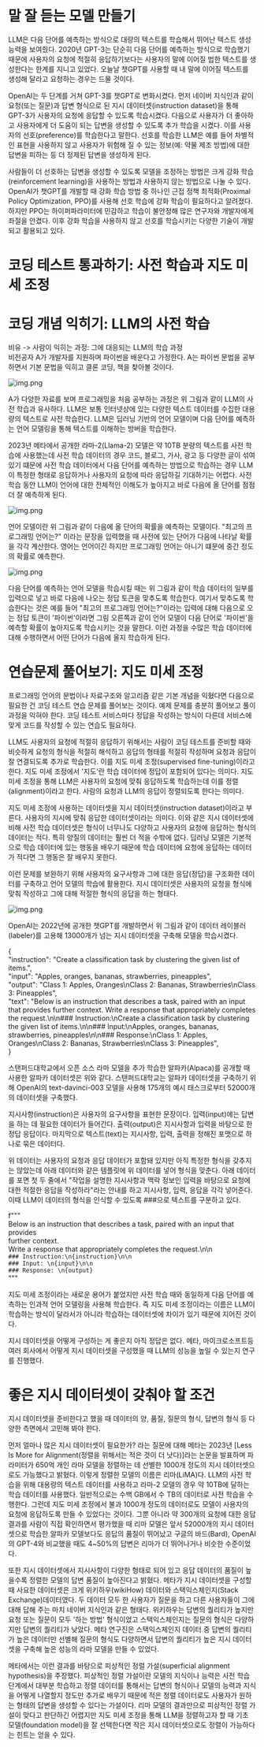 # **말 잘 듣는 모델 만들기**  
LLM은 다음 단어를 예측하는 방식으로 대량의 텍스트를 학습해서 뛰어난 텍스트 생성 능력을 보여줬다. 2020년 GPT-3는 단순히 다음 단어를 예측하는 
방식으로 학습했기 때문에 사용자의 요청에 적절히 응답하기보다는 사용자의 말에 이어질 법한 텍스트를 생성한다는 한계를 지니고 있었다. 오늘날 챗GPT를 
사용할 때 내 말에 이어질 텍스트를 생성해 달라고 요청하는 경우는 드물 것이다.  
  
OpenAI는 두 단계를 거쳐 GPT-3를 챗GPT로 변화시켰다. 먼저 네이버 지식인과 같이 요청(또는 질문)과 답변 형식으로 된 지시 데이터셋(instruction dataset)을 
통해 GPT-3가 사용자의 요청에 응답할 수 있도록 학습시켰다. 다음으로 사용자가 더 좋아하고 사용자에게 더 도움이 되는 답변을 생성할 수 있도록 추가 학습을 
시켰다. 이를 사용자의 선호(preference)를 학습한다고 말한다. 선호를 학습한 LLM은 예를 들어 차별적인 표현을 사용하지 않고 사용자가 위험해 질 수 있는 
정보(예: 약물 제조 방법)에 대한 답변을 피하는 등 더 정제된 답변을 생성하게 된다.  
  
사람들이 더 선호하는 답변을 생성할 수 있도록 모델을 조정하는 방법은 크게 강화 학습(reinforcement learning)을 사용하는 방법과 사용하지 않는 
방법으로 나눌 수 있다. OpenAI가 챗GPT를 개발할 때 강화 학습 방법 중 하나인 근접 정책 최적화(Proximal Policy Optimization, PPO)를 사용해 
선호 학습에 강화 학습이 필요하다고 알려졌다. 하지만 PPO는 하이퍼파라미터에 민감하고 학습이 불안정해 많은 연구자와 개발자에게 좌절을 안겼다. 이후 
강화 학습을 사용하지 않고 선호를 학습시키는 다양한 기술이 개발되고 활용되고 있다.  
  
# **코딩 테스트 통과하기: 사전 학습과 지도 미세 조정**  
# **코딩 개념 익히기: LLM의 사전 학습**  
비유 -> 사람이 익히는 과정: 그에 대응되는 LLM의 학습 과정  
비전공자 A가 개발자를 지원하며 파이썬을 배운다고 가정한다.  A는 파이썬 문법을 공부하면서 기본 문법을 익히고 클론 코딩, 책을 찾아볼 것이다.  
  
![img.png](img2.png)  
  
A가 다양한 자료를 보며 프로그래밍을 처음 공부하는 과정은 위 그림과 같이 LLM의 사전 학습과 유사하다. LLM은 보통 인터넷상에 있는 다양한 텍스트 데이터를 
수집한 대용량의 텍스트로 사전 학습한다. LLM은 딥러닝 기반의 언어 모델이며 다음 단어를 예측하는 언어 모델링을 통해 텍스트를 이해하는 방버을 학습한다.  
  
2023년 메타에서 공개한 라마-2(Llama-2) 모델은 약 10TB 분량의 텍스트를 사전 학습에 사용했는데 사전 학습 데이터의 경우 코드, 블로그, 가사, 광고 등 
다양한 글이 섞여 있기 떄문에 사전 학습 데이터에서 다음 단어를 예측하는 방법으로 학습하는 경우 LLM이 특정한 형태로 응답하거나 사용자의 요청에 따라 
응답하길 기대하기는 어렵다. 사전 학습 동안 LLM이 언어에 대한 전체적인 이해도가 높아지고 바로 다음에 올 단어를 점점 더 잘 예측하게 된다.  
  
![img.png](img2.png)  
  
언어 모델이란 위 그림과 같이 다음에 올 단어의 확률을 예측하는 모델이다. "최고의 프로그래밍 언어는?" 이라는 문장을 입력했을 때 사전에 있는 단어가 다음에 
나타날 확률을 각각 계산한다. 영어는 언어이긴 하지만 프로그래밍 언어는 아니기 떄문에 중간 정도의 확률로 예측한다.  
  
![img.png](img3.png)  
  
다음 단어를 예측하는 언어 모델을 학습시킬 때는 위 그림과 같이 학습 데이터의 일부를 입력으로 넣고 바로 다음에 나오는 정답 토큰을 맞추도록 학습한다. 
여기서 맞추도록 학습한다는 것은 예를 들어 "최고의 프로그래밍 언어는?"이라는 입력에 대해 다음으로 오는 정답 토큰이 '파이썬'이라면 그림 오른쪽과 같이 
언어 모델이 다음 단어로 '파이썬'을 예측할 확률이 높아지도록 학습시키는 것을 말한다. 이런 과정을 수많은 학습 데이터에 대해 수행하면서 어떤 단어가 
다음에 올지 학습하게 된다.  
  
# **연습문제 풀어보기: 지도 미세 조정**  
프로그래밍 언어의 문법이나 자료구조와 알고리즘 같은 기본 개념을 익혔다면 다음으로 필요한 건 코딩 테스트 연습 문제를 풀어보는 것이다. 예제 문제를 
충분히 풀어보고 풀이 과정을 익혀야 한다. 코딩 테스트 서비스마다 정답을 작성하는 방식이 다른데 서비스에 맞게 코드를 작성할 수 있는 연습도 필요하다.  
  
LLM도 사용자의 요청에 적절히 응답하기 위해서는 사람이 코딩 테스트를 준비할 때와 비슷하게 요청의 형식을 적절히 해석하고 응답의 형태를 적절히 작성하며 
요청과 응답이 잘 연결되도록 추가로 학습한다. 이를 지도 미세 조정(supervised fine-tuning)이라고 한다. 지도 미세 조정에서 '지도'란 학습 데이터에 
정답이 포함되어 있다는 의미다. 지도 미세 조정을 통해 LLM은 사용자의 요청에 맞춰 응답하도록 학습하는데 이를 정렬(alignment)이라고 한다. 사람의 
요청과 LLM의 응답이 정렬되도록 한다는 의미다.  
  
지도 미세 조정에 사용하는 데이터셋을 지시 데이터셋(instruction dataset)이라고 부른다. 사용자의 지시에 맞춰 응답한 데이터셋이라는 의미다. 이와 같은 
지시 데이터셋에 비해 사전 학습 데이터셋은 형식이 너무나도 다양하고 사용자의 요청에 응답하는 형식의 데이터는 적다. 특히 양질의 데이터는 훨씬 더 적을 수밖에 
없다. 딥러닝 모델은 기본적으로 학습 데이터에 있는 행동을 배우기 때문에 학습 데이터에 요청에 응답하는 데이터가 적다면 그 행동은 잘 배우지 못한다.  
  
이런 문제를 보완하기 위해 사용자의 요구사항과 그에 대한 응답(정답)을 구조화한 데이터를 구축하고 언어 모델의 학습에 활용한다. 지시 데이터셋은 사용자의 요청을 
형식에 맞춰 작성하고 그에 대해 적절한 형식의 응답을 하는 형태다.  
  
![img.png](img4.png)  
  
OpenAI는 2022년에 공개한 챗GPT를 개발하면서 위 그림과 같이 데이터 레이블러(labeler)를 고용해 13000개가 넘는 지시 데이터셋을 구축해 모델을 학습시켰다.  

{  
    "instruction": "Create a classification task by clustering the given list of items.",  
    "input": "Apples, oranges, bananas, strawberries, pineapples",  
    "output": "Class 1: Apples, Oranges\nClass 2: Bananas, Strawberries\nClass 3: Pineapples",  
    "text": "Below is an instruction that describes a task, paired with an input that provides further context. Write a response that appropriately completes the request.\n\n### Instruction:\nCreate a classification task by clustering the given list of items.\n\n### Input:\nApples, oranges, bananas, strawberries, pineapples\n\n### Response:\nClass 1: Apples, Oranges\nClass 2: Bananas, Strawberries\nClass 3: Pineapples",  
}  
  
스탠퍼드대학교에서 오픈 소스 라마 모델을 추가 학습한 알파카(Alpaca)를 공개할 때 사용한 알파카 데이터셋은 위와 같다. 스탠퍼드대학교는 알파카 데이터셋을 
구축하기 위해 OpenAI의 text-davinci-003 모델을 사용해 175개의 예시 태스크로부터 52000개의 데이터셋을 구축했다.  
  
지시사항(instruction)은 사용자의 요구사항을 표현한 문장이다. 입력(input)에는 답변을 하는 데 필요한 데이터가 들어간다. 출력(output)은 지시사항과 
입력을 바탕으로 한 정답 응답이다. 마지막으로 텍스트(text)는 지시사항, 입력, 출력을 정해진 포맷으로 하나로 묶은 데이터다.  
  
위 데이터는 사용자의 요청과 응답 데이터가 포함돼 있지만 아직 특정한 형식을 갖추지는 않았는데 아래 데이터와 같은 템플릿에 위 데이터를 넣어 형식을 맞춘다. 
아래 데이터를 포면 첫 두 줄에서 "작업을 설명한 지시사항과 맥락 정보인 입력을 바탕으로 요청에 대한 적절한 응답을 작성하라"라는 안내를 하고 지시사항, 입력, 
응답을 각각 넣어준다. 이때 LLM이 데이터의 형식을 인식할 수 있도록 ###으로 텍스트를 구분하고 있다.  
  
f"""  
Below is an instruction that describes a task, paired with an input that provides  
further context.  
Write a response that appropriately completes the request.\n\n  
```### Instruction:\n{instruction}\n\n```   
```### Input: \n{input}\n\n```  
```### Response: \n{output}```  
"""  
  
지도 미세 조정이라는 새로운 용어가 붙었지만 사전 학습 때와 동일하게 다음 단어를 예측하는 인과적 언어 모델링을 사용해 학습한다. 즉 지도 미세 조정이라는 
이름은 LLM이 학습하는 방식이 달라서가 아니라 학습하는 데이터셋에 차이가 있기 때문에 지어진 것이다.  
  
지시 데이터셋을 어떻게 구성하는 게 좋은지 아직 정답은 없다. 메타, 마이크로소프트등 여러 회사에서 어떻게 지시 데이터셋을 구성했을 때 LLM의 성능을 
높일 수 있는지 연구를 진행했다.  
  
# **좋은 지시 데이터셋이 갖춰야 할 조건**  
지시 데이터셋을 준비한다고 했을 때 데이터의 양, 품질, 질문의 형식, 답변의 형식 등 다양한 측면에서 고민해 봐야 한다.  
  
먼저 얼마나 많은 지시 데이터셋이 필요한가? 라는 질문에 대해 메타는 2023년 [Less Is More for Alignment(정렬을 위해서는 적은 것이 더 낫다)]라는 
논문을 발표하며 파라미터가 650억 개인 라마 모델을 정렬하는 데 선별한 1000개 정도의 지시 데이터셋으로도 가능했다고 밝혔다. 이렇게 정렬한 모델의 
이름은 리마(LiMA)다. LLM의 사전 학습을 위해 대용량의 텍스트 데이터를 사용하고 라마-2 모델의 경우 약 10TB에 달하는 학습 데이터를 사용했다. 일반적으로는 
수백 GB에서 수 TB의 데이터로 사전 학습을 수행한다. 그런데 지도 미세 조정에서 불과 1000개 정도의 데이터로도 모델이 사용자의 요청에 응답하도록 만들 수 
있었다는 것이다. 그뿐 아니라 약 300개의 요청에 대한 응답 결과를 사람이 직접 확인하면서 평가했을 때 리마 모델은 앞서 52000개의 지시 데이터셋으로 학습한 
알파카 모델보다도 응답의 품질이 뛰어났고 구글의 바드(Bard), OpenAI의 GPT-4와 비교했을 때도 4~50%의 답변은 리마가 더 뛰어나거나 비슷한 수준이었다.  
  
또한 지시 데이터셋에서 지시사항이 다양한 형태로 되어 있고 응답 데이터의 품질이 높을수록 정렬한 모델의 답변 품질이 높아진다고 밝혔다. 메타가 지시 
데이터셋을 구성할 때 사요한 데이터셋은 크게 위키하우(wikiHow) 데이터와 스택익스체인지(Stack Exchange)데이터였다. 두 데이터 모두 한 사용자가 질문을 
하고 다른 사용자들이 그에 대해 답해 주는 마치 네이버 지식인과 같은 형태다. 위키하우는 답변의 퀄리티가 높지만 요청 또는 질문이 모두 '하는 방법' 
형식이었고 스택익스체인지는 질문의 형식은 다양하지만 답변의 퀄리티가 낮았다. 메타 연구진은 스택익스체인지 데이터 중 답변의 퀄리티가 높은 데이터만 선별해 
질문의 형식도 다양하면서 답변의 퀄리티가 높은 지시 데이터셋을 구축해 높은 성능의 라마 모델을 만들 수 있었다.  
  
메타에서는 이런 결과를 바탕으로 피상적인 정렬 가설(superficial alignment hypothesis)을 주장했다. 피상적인 정렬 가설이란 모델의 지식이나 능력은 
사전 학습 단계에서 대부분 학습하고 정렬 데이터를 통해서는 답변의 형식이나 모델의 능력과 지식을 어떻게 나열할지 정도만 추가로 배우기 때문에 적은 정렬 
데이터로도 사용자가 원하는 형태의 답변을 생성할 수 있다는 가설이다. 리마 모델의 결과만으로 피상적인 정렬 가설이 맞다고 판단하긴 어렵지만 지도 미세 조정을 통해 
LLM을 정렬하고자 할 때 기초 모델(foundation model)을 잘 선택한다면 작은 지시 데이터셋으로도 정렬이 가능하다는 힌트는 얻을 수 있다.